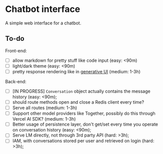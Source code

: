 # Chatbot interface

A simple web interface for a chatbot.

## To-do

Front-end:

- [ ] allow markdown for pretty stuff like code input (easy: <90m)
- [ ] light/dark theme (easy: <90m)
- [ ] pretty response rendering like in [generative UI](https://sdk.vercel.ai/docs/concepts/ai-rsc) (medium: 1-3h)

Back-end:

- [ ] [IN PROGRESS] `Conversation` object actually contains the message history (easy: <90m);
- [ ] should route methods open and close a Redis client every time?
- [ ] Serve all routes (medium: 1-3h)
- [ ] Support other model providers like Together, possibly do this through Vercel AI SDK? (medium: 1-3h)
- [ ] Better usage of persistence layer, don't get/set every time you operate on conversation history (easy: <90m);
- [ ] Serve LM directly, not through 3rd party API (hard: >3h);
- [ ] IAM, with conversations stored per user and retrieved on login (hard: >3h);
